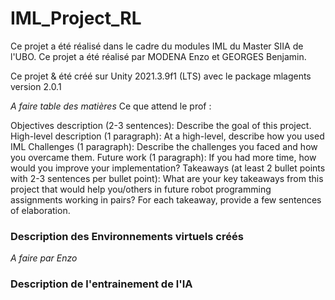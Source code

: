 # IML_Project_RL

Ce projet a été réalisé dans le cadre du modules IML du Master SIIA de l'UBO. Ce projet a été réalisé par MODENA Enzo et GEORGES Benjamin.

Ce projet & été créé sur Unity 2021.3.9f1 (LTS) avec le package mlagents version 2.0.1

*A faire table des matières*
Ce que attend le prof :

Objectives description (2-3 sentences): Describe the goal of this project.
High-level description (1 paragraph): At a high-level, describe how you used IML
Challenges (1 paragraph): Describe the challenges you faced and how you overcame them.
Future work (1 paragraph): If you had more time, how would you improve your implementation?
Takeaways (at least 2 bullet points with 2-3 sentences per bullet point): What are your key takeaways from this project that would help you/others in future robot programming assignments working in pairs? For each takeaway, provide a few sentences of elaboration.

### Description des Environnements virtuels créés

*A faire par Enzo*

### Description de l'entrainement de l'IA
